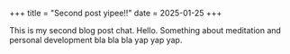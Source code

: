 +++
title = "Second post yipee!!"
date = 2025-01-25
+++

This is my second blog post chat. Hello. Something about meditation and personal development bla bla bla yap yap yap.



